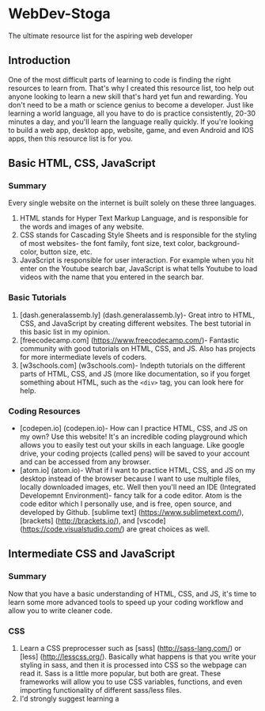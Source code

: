 # WebDev-Stoga
The ultimate resource list for the aspiring web developer

## Introduction
One of the most difficult parts of learning to code is finding the right resources to learn from. That's why I created this resource list, too help out anyone looking to learn a new skill that's hard yet fun and rewarding. You don't need to be a math or science genius to become a developer. Just like learning a world language, all you have to do is practice consistently, 20-30 minutes a day, and you'll learn the language really quickly. If you're looking to build a web app, desktop app, website, game, and even Android and IOS apps, then this resource list is for you.

## Basic HTML, CSS, JavaScript

### Summary
Every single website on the internet is built solely on these three languages.

1. HTML stands for Hyper Text Markup Language, and is responsible for the words and images of any website. 
2. CSS stands for  Cascading Style Sheets and is responsible for the styling of most websites- the font family, font size, text color, background-color, button size, etc. 
3. JavaScript is responsible for user interaction. For example when you hit enter on the Youtube search bar, JavaScript is what tells Youtube to load videos with the name that you entered in the search bar.

### Basic Tutorials
1. [dash.generalassemb.ly] (dash.generalassemb.ly)- Great intro to HTML, CSS, and JavaScript by creating different websites. The best tutorial in this basic list in my opinion.
2. [freecodecamp.com] (https://www.freecodecamp.com/)- Fantastic community with good tutorials on HTML, CSS, and JS. Also has projects for more intermediate levels of coders.
3. [w3schools.com] (w3schools.com)- Indepth tutorials on the different parts of HTML, CSS, and JS (more like documentation, so if you forget something about HTML, such as the `<div>` tag, you can look here for help.

### Coding Resources
+ [codepen.io] (codepen.io)- How can I practice HTML, CSS, and JS on my own? Use this website! It's an incredible coding playground which allows you to easily test out your skills in each language. Like google drive, your coding projects (called pens) will be saved to your account and can be accessed from any browser.
+ [atom.io] (atom.io)- What if I want to practice HTML, CSS, and JS on my desktop instead of the browser because I want to use multiple files, locally downloaded images, etc. Well then you'll need an IDE (Integrated Developemnt Environment)- fancy talk for a code editor. Atom is the code editor which I personally use, and is free, open source, and developed by Github. [sublime text] (https://www.sublimetext.com/), [brackets] (http://brackets.io/), and [vscode] (https://code.visualstudio.com/) are great choices as well. 

## Intermediate CSS and JavaScript

### Summary
Now that you have a basic understanding of HTML, CSS, and JS, it's time to learn some more advanced tools to speed up your coding workflow and allow you to write cleaner code.

### CSS
1. Learn a CSS preprocesser such as [sass] (http://sass-lang.com/) or [less] (http://lesscss.org/). Basically what happens is that you write your styling in sass, and then it is processed into CSS so the webpage can read it. Sass is a little more popular, but both are great. These frameworks will allow you to use CSS variables, functions, and even importing functionality of different sass/less files. 
2. I'd strongly suggest learning a 



